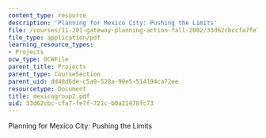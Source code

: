 ```yaml
---
content_type: resource
description: 'Planning for Mexico City: Pushing the Limits'
file: /courses/11-201-gateway-planning-action-fall-2002/33d62cbccfa7fe7f721cb0a21478fc73_mexicogroup2.pdf
file_type: application/pdf
learning_resource_types:
- Projects
ocw_type: OCWFile
parent_title: Projects
parent_type: CourseSection
parent_uid: dd48d6de-c5a9-528a-90e5-514194ca72ee
resourcetype: Document
title: mexicogroup2.pdf
uid: 33d62cbc-cfa7-fe7f-721c-b0a21478fc73
---
```

Planning for Mexico City: Pushing the Limits


